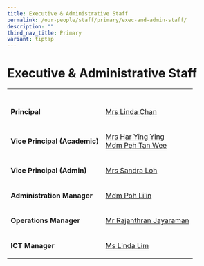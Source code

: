 ```yaml
---
title: Executive & Administrative Staff
permalink: /our-people/staff/primary/exec-and-admin-staff/
description: ""
third_nav_title: Primary
variant: tiptap
---
```

<h1><strong>Executive &amp; Administrative Staff</strong></h1>
<table>
<tbody>
<tr>
<th rowspan="1" colspan="1">
<p></p>
</th>
<th rowspan="1" colspan="1">
<p></p>
</th>
</tr>
<tr>
<td rowspan="1" colspan="1">
<p><strong>Principal</strong>
</p>
</td>
<td rowspan="1" colspan="1">
<p><a href="mailto:linda_m_m_chua@schools.gov.sg" rel="noopener noreferrer nofollow" target="_blank">Mrs Linda Chan</a>
</p>
</td>
</tr>
<tr>
<td rowspan="1" colspan="1">
<p><strong>Vice Principal (Academic)</strong>
</p>
</td>
<td rowspan="1" colspan="1">
<p><a href="mailto:lim_ying_ying@schools.gov.sg" rel="noopener noreferrer nofollow" target="_blank">Mrs Har Ying Ying</a>
<br><a href="mailto:peh_tan_wee@schools.gov.sg" rel="noopener noreferrer nofollow" target="_blank">Mdm Peh Tan Wee</a>
</p>
</td>
</tr>
<tr>
<td rowspan="1" colspan="1">
<p><strong>Vice Principal (Admin)</strong>
</p>
</td>
<td rowspan="1" colspan="1">
<p><a href="mailto:sia_yan_san@schools.gov.sg" rel="noopener noreferrer nofollow" target="_blank">Mrs Sandra Loh</a>
</p>
</td>
</tr>
<tr>
<td rowspan="1" colspan="1">
<p><strong>Administration Manager</strong>
</p>
</td>
<td rowspan="1" colspan="1">
<p><a href="mailto:poh_lilin@schools.gov.sg" rel="noopener noreferrer nofollow" target="_blank">Mdm Poh Lilin</a>
</p>
</td>
</tr>
<tr>
<td rowspan="1" colspan="1">
<p><strong>Operations Manager</strong>
</p>
</td>
<td rowspan="1" colspan="1">
<p><a href="mailto:rajanthran_jayaraman@moe.edu.sg" rel="noopener noreferrer nofollow" target="_blank">Mr Rajanthran Jayaraman</a>
</p>
</td>
</tr>
<tr>
<td rowspan="1" colspan="1">
<p><strong>ICT Manager</strong>
</p>
</td>
<td rowspan="1" colspan="1">
<p><a href="mailto:lim_yoke_chen@moe.edu.sg" rel="noopener noreferrer nofollow" target="_blank">Ms Linda Lim</a>
</p>
</td>
</tr>
</tbody>
</table>
<p></p>
